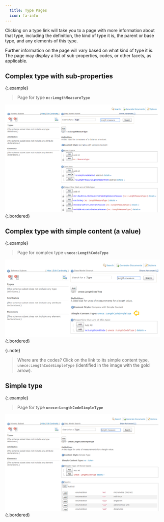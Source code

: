 ```yaml
---
  title: Type Pages
  icon: fa-info
---
```


Clicking on a type link will take you to a page with more information about that type, including the definition, the kind of type it is, the parent or base type, and any elements of this type.

Further information on the page will vary based on what kind of type it is.  The page may display a list of sub-properties, codes, or other facets, as applicable.

## Complex type with sub-properties

{:.example}
> Page for type **`nc:LengthMeasureType`**

![Type Page with Sub-Properties](type-subproperties.png)
{:.bordered}

## Complex type with simple content (a value)

{:.example}
> Page for complex type **`unece:LengthCodeType`**

![Type Page with Simple Content](type-csc.png)
{:.bordered}

{:.note}
> Where are the codes?  Click on the link to its simple content type, `unece:LengthCodeSimpleType` (identified in the image with the gold arrow).

## Simple type

{:.example}
> Page for type **`unece:LengthCodeSimpleType`**

![Type Page with Codes](type-codes.png)
{:.bordered}
